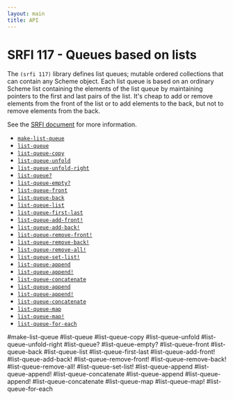 ```yaml
---
layout: main
title: API
---
```


# SRFI 117 - Queues based on lists

The `(srfi 117)` library defines list queues; mutable ordered collections that can contain any Scheme object. Each list queue is based on an ordinary Scheme list containing the elements of the list queue by maintaining pointers to the first and last pairs of the list. It's cheap to add or remove elements from the front of the list or to add elements to the back, but not to remove elements from the back.

See the [SRFI document](http://srfi.schemers.org/srfi-117/srfi-117.html) for more information.

- [`make-list-queue`](#make-list-queue)
- [`list-queue`](#list-queue)
- [`list-queue-copy`](#list-queue-copy)
- [`list-queue-unfold`](#list-queue-unfold)
- [`list-queue-unfold-right`](#list-queue-unfold-right)
- [`list-queue?`](#list-queue-1)
- [`list-queue-empty?`](#list-queue-empty)
- [`list-queue-front`](#list-queue-front)
- [`list-queue-back`](#list-queue-back)
- [`list-queue-list`](#list-queue-list)
- [`list-queue-first-last`](#list-queue-first-last)
- [`list-queue-add-front!`](#list-queue-add-front)
- [`list-queue-add-back!`](#list-queue-add-back)
- [`list-queue-remove-front!`](#list-queue-remove-front)
- [`list-queue-remove-back!`](#list-queue-remove-back)
- [`list-queue-remove-all!`](#list-queue-remove-all)
- [`list-queue-set-list!`](#list-queue-set-list)
- [`list-queue-append`](#list-queue-append)
- [`list-queue-append!`](#list-queue-append-1)
- [`list-queue-concatenate`](#list-queue-concatenate)
- [`list-queue-append`](#list-queue-append)
- [`list-queue-append!`](#list-queue-append-1)
- [`list-queue-concatenate`](#list-queue-concatenate)
- [`list-queue-map`](#list-queue-map)
- [`list-queue-map!`](#list-queue-map-1)
- [`list-queue-for-each`](#list-queue-for-each)

#make-list-queue 
#list-queue
#list-queue-copy
#list-queue-unfold
#list-queue-unfold-right
#list-queue?
#list-queue-empty?
#list-queue-front
#list-queue-back
#list-queue-list
#list-queue-first-last
#list-queue-add-front!
#list-queue-add-back!
#list-queue-remove-front!
#list-queue-remove-back!
#list-queue-remove-all!
#list-queue-set-list!
#list-queue-append
#list-queue-append!
#list-queue-concatenate
#list-queue-append
#list-queue-append!
#list-queue-concatenate
#list-queue-map
#list-queue-map!
#list-queue-for-each

